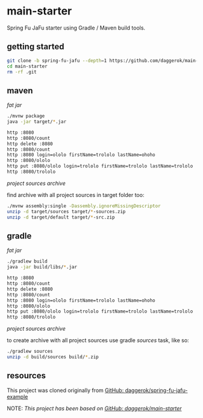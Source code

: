# main-starter
Spring Fu JaFu starter using Gradle / Maven build tools.

## getting started

```bash
git clone -b spring-fu-jafu --depth=1 https://github.com/daggerok/main-starter.git
cd main-starter
rm -rf .git
```

## maven

_fat jar_

```bash
./mvnw package
java -jar target/*.jar

http :8080
http :8080/count
http delete :8080
http :8080/count
http :8080 login=ololo firstName=trololo lastName=ohoho
http :8080/ololo
http put :8080/ololo login=trololo firstName=trololo lastName=trololo
http :8080/trololo
```

_project sources archive_

find archive with all project sources in target folder too:

```bash
./mvnw assembly:single -Dassembly.ignoreMissingDescriptor
unzip -d target/sources target/*-sources.zip
unzip -d target/default target/*-src.zip
```

## gradle

_fat jar_

```bash
./gradlew build
java -jar build/libs/*.jar

http :8080
http :8080/count
http delete :8080
http :8080/count
http :8080 login=ololo firstName=trololo lastName=ohoho
http :8080/ololo
http put :8080/ololo login=trololo firstName=trololo lastName=trololo
http :8080/trololo
```

_project sources archive_

to create archive with all project sources use gradle _sources_ task, like so:

```bash
./gradlew sources
unzip -d build/sources build/*.zip
```

## resources

This project was cloned originally from [GitHub: daggerok/spring-fu-jafu-example](https://github.com/daggerok/spring-fu-jafu-example)

NOTE: _This project has been based on [GitHub: daggerok/main-starter](https://github.com/daggerok/main-starter)_
